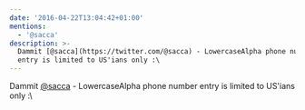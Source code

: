 ```yaml
---
date: '2016-04-22T13:04:42+01:00'
mentions:
  - '@sacca'
description: >-
  Dammit [@sacca](https://twitter.com/@sacca) - LowercaseAlpha phone number
  entry is limited to US'ians only :\
---
```

Dammit [@sacca](https://twitter.com/@sacca) - LowercaseAlpha phone number entry is limited to US'ians only :\
